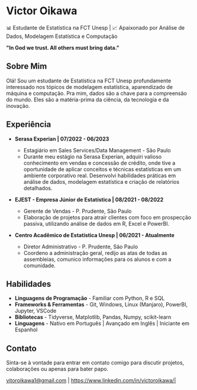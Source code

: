 # Victor Oikawa

📊 Estudante de Estatística na FCT Unesp | 📈 Apaixonado por Análise de Dados, Modelagem Estatística e Computação

**"In God we trust. All others must bring data."**

## Sobre Mim

Olá! Sou um estudante de Estatística na FCT Unesp profundamente interessado nos tópicos de modelagem estatística, aparendizado de máquina e computação. Pra mim, dados são a chave para a compreensão do mundo. Eles são a matéria-prima da ciência, da tecnologia e da inovação.

## Experiência

- **Serasa Experian | 07/2022 - 06/2023**
  - Estagiário em Sales Services/Data Management - São Paulo
  - Durante meu estágio na Serasa Experian, adquiri valioso conhecimento em vendas e concessão de crédito, onde tive a oportunidade de aplicar conceitos e técnicas estatísticas em um ambiente corporativo real. Desenvolvi habilidades práticas em análise de dados, modelagem estatística e criação de relatórios detalhados.

- **EJEST - Empresa Júnior de Estatística | 08/2021 - 08/2022**
  - Gerente de Vendas - P. Prudente, São Paulo
  - Elaboração de projetos para atrair clientes com foco em prospecção passiva, utilizando análise de dados em R, Excel e PowerBI.

- **Centro Acadêmico de Estatística Unesp | 06/2021 - Atualmente**
  - Diretor Administrativo - P. Prudente, São Paulo
  - Coordeno a administração geral, redijo as atas de todas as assembleias, comunico informações para os alunos e com a comunidade.

## Habilidades

- **Linguagens de Programação** - Familiar com Python, R e SQL
- **Frameworks & Ferramentas** - Git, Windows, Linux (Manjaro), PowerBI, Jupyter, VSCode
- **Bibliotecas** - Tidyverse, Matplotlib, Pandas, Numpy, scikit-learn
- **Linguagens** - Nativo em Português | Avançado em Inglês | Iniciante em Espanhol

## Contato

Sinta-se à vontade para entrar em contato comigo para discutir projetos, colaborações ou apenas para bater papo. 

vitoroikawa1@gmail.com | https://www.linkedin.com/in/victoroikawa/| 

